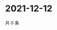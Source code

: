 # 2021-12-12

共 0 条

<!-- BEGIN WEIBO -->
<!-- 最后更新时间 Sun Dec 12 2021 04:01:04 GMT+0800 (China Standard Time) -->

<!-- END WEIBO -->
